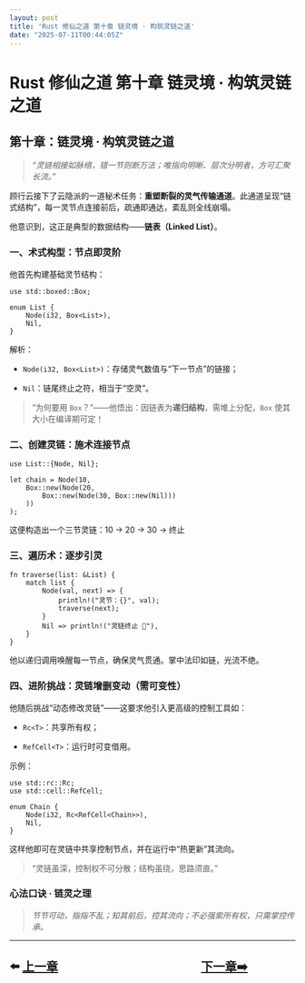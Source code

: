 ```yaml
---
layout: post
title: 'Rust 修仙之道 第十章 链灵境 · 构筑灵链之道'
date: "2025-07-11T00:44:05Z"
---
```

Rust 修仙之道 第十章 链灵境 · 构筑灵链之道
==========================

第十章：链灵境 · 构筑灵链之道
----------------

> _“灵链相接如脉络，错一节则断万法；唯指向明晰、层次分明者，方可汇聚长流。”_

顾行云接下了云隐派的一道秘术任务：**重塑断裂的灵气传输通道**。此通道呈现“链式结构”，每一灵节点连接前后，疏通即通达，紊乱则全线崩塌。

他意识到，这正是典型的数据结构——**链表（Linked List）**。

### 一、术式构型：节点即灵阶

他首先构建基础灵节结构：

    use std::boxed::Box;
    
    enum List {
        Node(i32, Box<List>),
        Nil,
    }
    

解析：

*   `Node(i32, Box<List>)`：存储灵气数值与“下一节点”的链接；
    
*   `Nil`：链尾终止之符，相当于“空灵”。
    

> “为何要用 `Box`？”——他悟出：因链表为**递归结构**，需堆上分配，`Box` 使其大小在编译期可定！

### 二、创建灵链：施术连接节点

    use List::{Node, Nil};
    
    let chain = Node(10,
        Box::new(Node(20,
            Box::new(Node(30, Box::new(Nil)))
        ))
    );
    

这便构造出一个三节灵链：10 → 20 → 30 → 终止

### 三、遍历术：逐步引灵

    fn traverse(list: &List) {
        match list {
            Node(val, next) => {
                println!("灵节：{}", val);
                traverse(next);
            }
            Nil => println!("灵链终止 🧘"),
        }
    }
    

他以递归调用唤醒每一节点，确保灵气贯通。掌中法印如链，光流不绝。

### 四、进阶挑战：灵链增删变动（需可变性）

他随后挑战“动态修改灵链”——这要求他引入更高级的控制工具如：

*   `Rc<T>`：共享所有权；
    
*   `RefCell<T>`：运行时可变借用。
    

示例：

    use std::rc::Rc;
    use std::cell::RefCell;
    
    enum Chain {
        Node(i32, Rc<RefCell<Chain>>),
        Nil,
    }
    

这样他即可在灵链中共享控制节点，并在运行中“热更新”其流向。

> “灵链虽深，控制权不可分散；结构虽绕，思路须直。”

### 心法口诀 · 链灵之理

> _节节可动，指指不乱；知其前后，控其流向；不必强索所有权，只需掌控传承。_

* * *

⬅️ [上一章](https://www.cnblogs.com/niceWk/p/18976128)　　　　　　　　　　　　[下一章➡️](https://www.cnblogs.com/niceWk/p/18978194)
-----------------------------------------------------------------------------------------------------------------